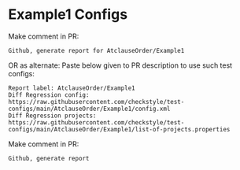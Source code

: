 # Example1 Configs
Make comment in PR:
```
Github, generate report for AtclauseOrder/Example1
```
OR as alternate:
Paste below given to PR description to use such test configs:
```
Report label: AtclauseOrder/Example1
Diff Regression config: https://raw.githubusercontent.com/checkstyle/test-configs/main/AtclauseOrder/Example1/config.xml
Diff Regression projects: https://raw.githubusercontent.com/checkstyle/test-configs/main/AtclauseOrder/Example1/list-of-projects.properties
```
Make comment in PR:
```
Github, generate report
```
